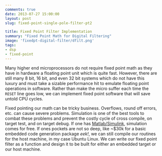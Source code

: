 ```yaml
---
comments: true
date: 2013-07-27 15:00:00
layout: post
slug: fixed-point-single-pole-filter-pt2

title: Fixed Point Filter Implementation
summary: "Fixed Point Math for Digital Filtering"
image: 'fixedpt-digital-filter/dfilt.png'
tags:
- dsp
- fixed-point
---
```


Many higher end microprocessors do not require fixed point math as they have
in hardware a floating point unit which is quite fast.  However, there are still
many 8 bit, 16 bit, and even 32 bit systems which do not have this luxury and
must take a sizable performance hit to emulate floating point operations in
software.  Rather than make the micro suffer each time the `RESET` line goes
low, we can implement fixed point software that will save untold CPU cycles.

Fixed pointing our math can be tricky business.  Overflows, round off errors,
etc. can cause severe problems.  Simulation is one of the best tools to combat
these problems and prevent the costly cycle of cross compile, on target test,
and on target debug.  If one has [Matlab/Simulink](http://mathworks.com),
simulation comes for free.  If ones pockets are not so deep, like ~$30k for
a basic embedded code generation package *eek!*, we can still compile our
routines for the host machine, in my case Ubuntu Linux.  We can write our
fixed point filter as a function and design it to be built for either an
embedded target or our host machine.

